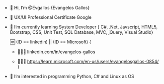 - 👋 Hi, I’m @Evgallos {Evangelos Gallos}
  
- 🎨 UX/UI Professional Certificate Google
  
- 🌱 I’m currently learning System Developer { C#, .Net, Javscript, HTML5, Bootstrap, CSS, Unit Test, SQL Database, MVC, jQuery, Visual Studio}

  🆔 (ID == linkedin) || (ID == Microsoft)
  {
     - 🧑🏽‍💻 linkedin.com/in/evangelos-gallos

     - 🧑🏽‍💻 https://learn.microsoft.com/en-us/users/evangelosgallos-0854/
  }
- 👀 I’m interested in programming Python, C# and Linux as OS

<!---
Evgallos/Evgallos is a ✨ special ✨ repository because its `README.md` (this file) appears on your GitHub profile.
You can click the Preview link to take a look at your changes.
--->
